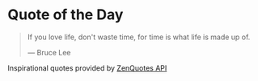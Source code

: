# Quote of the Day

<!-- QUOTE_START -->
> If you love life, don't waste time, for time is what life is made up of. 
>
> — Bruce Lee

Inspirational quotes provided by <a href="https://zenquotes.io/" target="_blank">ZenQuotes API</a>
<!-- QUOTE_END -->